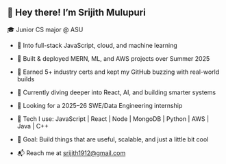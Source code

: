 ## 👋 Hey there! I’m Srijith Mulupuri

  🎓 Junior CS major @ ASU

- 🧠 Into full-stack JavaScript, cloud, and machine learning
- 🔨 Built & deployed MERN, ML, and AWS projects over Summer 2025
- 🏅 Earned 5+ industry certs and kept my GitHub buzzing with real-world builds
- 🌱 Currently diving deeper into React, AI, and building smarter systems

- 🚀 Looking for a 2025–26 SWE/Data Engineering internship
- 🧰 Tech I use: JavaScript | React | Node | MongoDB | Python | AWS | Java | C++
- 🎯 Goal: Build things that are useful, scalable, and just a little bit cool

- 📬 Reach me at srijith1912@gmail.com
